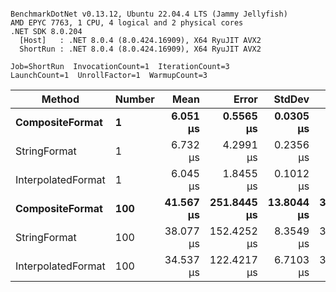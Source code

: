 ```

BenchmarkDotNet v0.13.12, Ubuntu 22.04.4 LTS (Jammy Jellyfish)
AMD EPYC 7763, 1 CPU, 4 logical and 2 physical cores
.NET SDK 8.0.204
  [Host]   : .NET 8.0.4 (8.0.424.16909), X64 RyuJIT AVX2
  ShortRun : .NET 8.0.4 (8.0.424.16909), X64 RyuJIT AVX2

Job=ShortRun  InvocationCount=1  IterationCount=3  
LaunchCount=1  UnrollFactor=1  WarmupCount=3  

```
| Method             | Number | Mean      | Error       | StdDev     | Min       | Max       | Allocated |
|------------------- |------- |----------:|------------:|-----------:|----------:|----------:|----------:|
| **CompositeFormat**    | **1**      |  **6.051 μs** |   **0.5565 μs** |  **0.0305 μs** |  **6.020 μs** |  **6.081 μs** |     **872 B** |
| StringFormat       | 1      |  6.732 μs |   4.2991 μs |  0.2356 μs |  6.492 μs |  6.963 μs |     896 B |
| InterpolatedFormat | 1      |  6.045 μs |   1.8455 μs |  0.1012 μs |  5.982 μs |  6.162 μs |     872 B |
| **CompositeFormat**    | **100**    | **41.567 μs** | **251.8445 μs** | **13.8044 μs** | **33.592 μs** | **57.507 μs** |   **14336 B** |
| StringFormat       | 100    | 38.077 μs | 152.4252 μs |  8.3549 μs | 32.951 μs | 47.718 μs |   16736 B |
| InterpolatedFormat | 100    | 34.537 μs | 122.4217 μs |  6.7103 μs | 30.386 μs | 42.279 μs |   14336 B |
